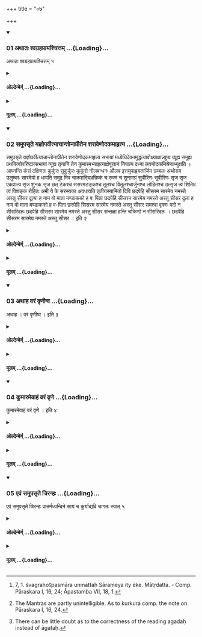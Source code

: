 +++
title = "०७"

+++

<div class="js_include" includetitle="true" newlevelforh1="3" unfilled url="/vedAH_yajuH/taittirIyam/sUtram/hiraNyakeshI/gRhyam/vishvAsa-prastutiH/2/07/01_athAtaH_shvagrahaprAyashchi.md">
<details open><summary><h3>01 अथातः श्वग्रहप्रायश्चित्तम् ...{Loading}...</h3></summary>

अथातः श्वग्रहप्रायश्चित्तम् १
</details>
</div>
<div class="js_include collapsed" newlevelforh1="4" title="ओल्देन्बेर्ग्" unfilled url="/vedAH_yajuH/taittirIyam/sUtram/hiraNyakeshI/gRhyam/oldenberg/2/07/01_athAtaH_shvagrahaprAyashchi.md">
<details><summary><h4>ओल्देन्बेर्ग् ...{Loading}...</h4></summary>

1. [^1]  Now (follows) the expiation for attacks of the dog-demon (epilepsy) (on the boy).

[^1]:  7, 1. śvagrahoऽpasmāra unmattaḥ Sārameya ity eke. Mātṛdatta. - Comp. Pāraskara I, 16, 24; Āpastamba VII, 18, 1.

</details>
</div>
<div class="js_include collapsed" newlevelforh1="4" title="मूलम्" unfilled url="/vedAH_yajuH/taittirIyam/sUtram/hiraNyakeshI/gRhyam/mUlam/2/07/01_athAtaH_shvagrahaprAyashchi.md">
<details><summary><h4>मूलम् ...{Loading}...</h4></summary>

अथातः श्वग्रहप्रायश्चित्तम् १
</details>
</div>
<div class="js_include" includetitle="true" newlevelforh1="3" unfilled url="/vedAH_yajuH/taittirIyam/sUtram/hiraNyakeshI/gRhyam/vishvAsa-prastutiH/2/07/02_samupasRte_yajnopavItyAchAn.md">
<details open><summary><h3>02 समुपसृते यज्ञोपवीत्याचान्तोनाप्रीतेन शरावेणोदकमाहृत्य ...{Loading}...</h3></summary>

समुपसृते यज्ञोपवीत्याचान्तोनाप्रीतेन शरावेणोदकमाहृत्य सभायां मध्येधिदेवनमुद्धत्यावोक्ष्याक्षान्न्युप्य व्यूह्य समूह्य प्रथयित्वोपरिष्टात्सभायां व्यूह्य तृणानि तेन कुमारमभ्याहृत्याक्षेषूत्तानं निपात्य दध्ना लवणोदकमिश्रेणाभ्युक्षति । आघ्नन्ति कंसं दक्षिणतः कुर्कुरः सुकुर्कुरः कुर्कुरो नीलबन्धनः औलव इत्तमुपाह्वयतार्जिम छम्बलः अथोराम उलुम्बरः सारमेयो ह धावति समुद्र मिव चाकशद्बिभ्रन्निष्कं च रुक्मं च शुनामग्रं सुवीरिणः सुवीरिणः सृज सृज एकव्रात्य सृज शुनक सृज छत् टेकश्च ससरमटङ्कश्च तूलश्च वितूलश्चार्जुनश्च लोहितश्च उत्सृज त्वं शितिम्र त्वं पिशङ्क रोहितः अमी ये के सरस्यका अवधावति तृतीयस्यामितो दिवि छदपेहि सीसरम सारमेय नमस्ते अस्तु सीसर दूत्या ह नाम वो माता मण्डाकको ह वः पिता छदपेहि सीसरम सारमेय नमस्ते अस्तु सीसर दुला ह नाम वो माता मण्डाकको ह वः पिता छदपेहि सिसरम सारमेय नमस्ते अस्तु सीसर समश्वा वृषणः पदो न सीसरिदतः छदपेहि सीसरम सारमेय नमस्ते अस्तु सीसर सन्तक्षा हन्ति चक्रिणो न सीसरिदतः । छदपेहि सीसरम सारमेय नमस्ते अस्तु सीसर । इति २
</details>
</div>
<div class="js_include collapsed" newlevelforh1="4" title="ओल्देन्बेर्ग्" unfilled url="/vedAH_yajuH/taittirIyam/sUtram/hiraNyakeshI/gRhyam/oldenberg/2/07/02_samupasRte_yajnopavItyAchAn.md">
<details><summary><h4>ओल्देन्बेर्ग् ...{Loading}...</h4></summary>

2. [^2]  When the attack assails (the boy, the performer of the ceremony) arranges his sacrificial cord over his left shoulder, sips water, and fetches water with a cup that has not yet been used (in order to pour it upon the boy). In the middle of the hall he elevates (the earth at) that place in which they use to gamble; he besprinkles it with water, casts the dice, scatters them (on all sides), makes a heap of them, spreads them out, makes an opening in the thatched roof of the hall, takes the boy in through that (opening), lays him on his back on the dice, and pours a mixture of curds and salt-water upon him, while they beat a gong towards the south. (The curds and water are poured on the sick boy with the following Mantras),

[^2]:  The Mantras are partly unintelligible. As to kurkura comp. the note on Pāraskara I, 16, 24.

'Kurkura, Sukurkura, the Kurkura with the dark fetter . . . .

'Sārameya runs about, looking, as it were, upon the sea. He, the Suvīriṇa (?), wears golden ornaments on his neck and on his breast, the most excellent (ornaments) of dogs (?).

'Suvīriṇa, let him loose! Let him loose, Ekavrātya! Let him loose, doggy! Let him loose, Chat!

'Ṭeka and Sasaramaṭaṃka and Tūla and Vitūla and the white one and the red one. Let him loose! . . . . the brown and red one.

'On those two single ones the sarasyakās (?) run down in the third heaven from here. Chat! Go away. Sīsarama! Sārameya! Adoration to thee, Sīsara!

'Your mother is called the messenger; your father is the maṇḍākaka (maṇḍūkaka, the frog?). Chat! Go away, &c.

'Your mother is called dulā (the staggering one?); your father is the maṇḍākaka. Chat! Go away, &c.

'The stallions (stamp with) their feet. Do not gnash (?) thy teeth. Chat! Go away, &c.

'The carpenter hammers at (the chariots) that have wheels (?). Do not gnash (?) thy teeth. Chat! Go away,' &c.

</details>
</div>
<div class="js_include collapsed" newlevelforh1="4" title="मूलम्" unfilled url="/vedAH_yajuH/taittirIyam/sUtram/hiraNyakeshI/gRhyam/mUlam/2/07/02_samupasRte_yajnopavItyAchAn.md">
<details><summary><h4>मूलम् ...{Loading}...</h4></summary>

समुपसृते यज्ञोपवीत्याचान्तोनाप्रीतेन शरावेणोदकमाहृत्य सभायां मध्येधिदेवनमुद्धत्यावोक्ष्याक्षान्न्युप्य व्यूह्य समूह्य प्रथयित्वोपरिष्टात्सभायां व्यूह्य तृणानि तेन कुमारमभ्याहृत्याक्षेषूत्तानं निपात्य दध्ना लवणोदकमिश्रेणाभ्युक्षति । आघ्नन्ति कंसं दक्षिणतः कुर्कुरः सुकुर्कुरः कुर्कुरो नीलबन्धनः औलव इत्तमुपाह्वयतार्जिम छम्बलः अथोराम उलुम्बरः सारमेयो ह धावति समुद्र मिव चाकशद्बिभ्रन्निष्कं च रुक्मं च शुनामग्रं सुवीरिणः सुवीरिणः सृज सृज एकव्रात्य सृज शुनक सृज छत् टेकश्च ससरमटङ्कश्च तूलश्च वितूलश्चार्जुनश्च लोहितश्च उत्सृज त्वं शितिम्र त्वं पिशङ्क रोहितः अमी ये के सरस्यका अवधावति तृतीयस्यामितो दिवि छदपेहि सीसरम सारमेय नमस्ते अस्तु सीसर दूत्या ह नाम वो माता मण्डाकको ह वः पिता छदपेहि सीसरम सारमेय नमस्ते अस्तु सीसर दुला ह नाम वो माता मण्डाकको ह वः पिता छदपेहि सिसरम सारमेय नमस्ते अस्तु सीसर समश्वा वृषणः पदो न सीसरिदतः छदपेहि सीसरम सारमेय नमस्ते अस्तु सीसर सन्तक्षा हन्ति चक्रिणो न सीसरिदतः । छदपेहि सीसरम सारमेय नमस्ते अस्तु सीसर । इति २
</details>
</div>
<div class="js_include" includetitle="true" newlevelforh1="3" unfilled url="/vedAH_yajuH/taittirIyam/sUtram/hiraNyakeshI/gRhyam/vishvAsa-prastutiH/2/07/03_athAha_varaM_vRNIShva.md">
<details open><summary><h3>03 अथाह वरं वृणीष्व ...{Loading}...</h3></summary>

अथाह । वरं वृणीष्व । इति ३
</details>
</div>
<div class="js_include collapsed" newlevelforh1="4" title="ओल्देन्बेर्ग्" unfilled url="/vedAH_yajuH/taittirIyam/sUtram/hiraNyakeshI/gRhyam/oldenberg/2/07/03_athAha_varaM_vRNIShva.md">
<details><summary><h4>ओल्देन्बेर्ग् ...{Loading}...</h4></summary>

3. Then (the performer of the ceremony) says, 'Choose a boon.'

</details>
</div>
<div class="js_include collapsed" newlevelforh1="4" title="मूलम्" unfilled url="/vedAH_yajuH/taittirIyam/sUtram/hiraNyakeshI/gRhyam/mUlam/2/07/03_athAha_varaM_vRNIShva.md">
<details><summary><h4>मूलम् ...{Loading}...</h4></summary>

अथाह । वरं वृणीष्व । इति ३
</details>
</div>
<div class="js_include" includetitle="true" newlevelforh1="3" unfilled url="/vedAH_yajuH/taittirIyam/sUtram/hiraNyakeshI/gRhyam/vishvAsa-prastutiH/2/07/04_kumAramevAhaM_varaM_vRNe.md">
<details open><summary><h3>04 कुमारमेवाहं वरं वृणे ...{Loading}...</h3></summary>

कुमारमेवाहं वरं वृणे । इति ४
</details>
</div>
<div class="js_include collapsed" newlevelforh1="4" title="ओल्देन्बेर्ग्" unfilled url="/vedAH_yajuH/taittirIyam/sUtram/hiraNyakeshI/gRhyam/oldenberg/2/07/04_kumAramevAhaM_varaM_vRNe.md">
<details><summary><h4>ओल्देन्बेर्ग् ...{Loading}...</h4></summary>

4. (The father or brother of the boy replies), 'I choose the boy.'

</details>
</div>
<div class="js_include collapsed" newlevelforh1="4" title="मूलम्" unfilled url="/vedAH_yajuH/taittirIyam/sUtram/hiraNyakeshI/gRhyam/mUlam/2/07/04_kumAramevAhaM_varaM_vRNe.md">
<details><summary><h4>मूलम् ...{Loading}...</h4></summary>

कुमारमेवाहं वरं वृणे । इति ४
</details>
</div>
<div class="js_include" includetitle="true" newlevelforh1="3" unfilled url="/vedAH_yajuH/taittirIyam/sUtram/hiraNyakeshI/gRhyam/vishvAsa-prastutiH/2/07/05_evaM_samupasRte_triranhaH.md">
<details open><summary><h3>05 एवं समुपसृते त्रिरन्हः ...{Loading}...</h3></summary>

एवं समुपसृते त्रिरन्हः प्रातर्मध्यन्दिने सायं च कुर्याद्यदि चागतः स्यात् ५
</details>
</div>
<div class="js_include collapsed" newlevelforh1="4" title="ओल्देन्बेर्ग्" unfilled url="/vedAH_yajuH/taittirIyam/sUtram/hiraNyakeshI/gRhyam/oldenberg/2/07/05_evaM_samupasRte_triranhaH.md">
<details><summary><h4>ओल्देन्बेर्ग् ...{Loading}...</h4></summary>

5. [^3]  They should do so, when the attack assails him, three times in the day, in the morning, at noon, and in the afternoon, and when he has recovered.

[^3]:  There can be little doubt as to the correctness of the reading agadaḥ instead of āgataḥ.

End of the Second Paṭala.

</details>
</div>
<div class="js_include collapsed" newlevelforh1="4" title="मूलम्" unfilled url="/vedAH_yajuH/taittirIyam/sUtram/hiraNyakeshI/gRhyam/mUlam/2/07/05_evaM_samupasRte_triranhaH.md">
<details><summary><h4>मूलम् ...{Loading}...</h4></summary>

एवं समुपसृते त्रिरन्हः प्रातर्मध्यन्दिने सायं च कुर्याद्यदि चागतः स्यात् ५
</details>
</div>

